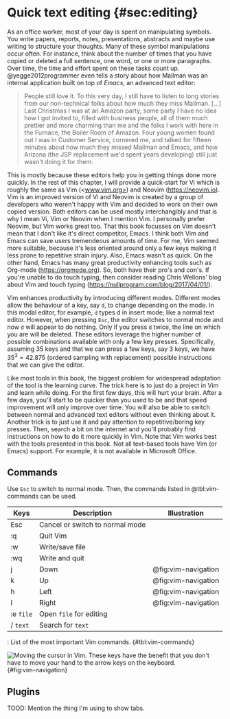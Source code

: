 # Quick text editing {#sec:editing}

As an office worker, most of your day is spent on manipulating symbols.
You write papers, reports, notes, presentations, abstracts and maybe use writing to structure your thoughts.
Many of these symbol manipulations occur often.
For instance, think about the number of times that you have copied or deleted a full sentence, one word, or one or more paragraphs.
Over time, the time and effort spent on these tasks count up.
@yegge2012programmer even tells a story about how Mailman was an internal application built on top of *Emacs*, an advanced text editor:

> People still love it. 
> To this very day, I still have to listen to long stories from our non-technical folks about how much they miss Mailman. [...] 
> Last Christmas I was at an Amazon party, some party I have no idea how I got invited to, filled with business people, all of them much prettier and more charming than me and the folks I work with here in the Furnace, the Boiler Room of Amazon.
> Four young women found out I was in Customer Service, cornered me, and talked for fifteen minutes about how much they missed Mailman and Emacs, and how Arizona (the JSP replacement we'd spent years developing) still just wasn't doing it for them. 

This is mostly because these editors help you in getting things done more quickly.
In the rest of this chapter, I will provide a quick-start for Vi which is roughly the same as Vim (<www.vim.org>) and Neovim (<https://neovim.io>).
Vim is an improved version of Vi and Neovim is created by a group of developers who weren't happy with Vim and decided to work on their own copied version.
Both editors can be used mostly interchangibly and that is why I mean Vi, Vim or Neovim when I mention Vim.
I personally prefer Neovim, but Vim works great too.
That this book focusses on Vim doesn't mean that I don't like it's direct competitor, Emacs.
I think both Vim and Emacs can save users tremendeous amounts of time.
For me, Vim seemed more suitable, because it's less oriented around only a few keys making it less prone to repetitive strain injury.
Also, Emacs wasn't as quick.
On the other hand, Emacs has many great productivity enhancing tools such as Org-mode (https://orgmode.org).
So, both have their pro's and con's.
If you're unable to do touch typing, then consider reading Chris Wellons' blog about Vim and touch typing (<https://nullprogram.com/blog/2017/04/01/>).

Vim enhances productivity by introducing different modes.
Different modes allow the behaviour of a key, say `d`, to change depending on the mode.
In this modal editor, for example, `d` types d in insert mode; like a normal text editor.
However, when pressing `Esc`, the editor switches to normal mode and now `d` will appear to do nothing.
Only if you press `d` twice, the line on which you are will be deleted.
These editors leverage the higher number of possible combinations available with only a few key presses.
Specifically, assuming 35 keys and that we can press a few keys, say 3 keys, we have $35^3 = 42.875$ (ordered sampling with replacement) possible instructions that we can give the editor.

Like most tools in this book, the biggest problem for widespread adaptation of the tool is the learning curve.
The trick here is to just do a project in Vim and learn while doing.
For the first few days, this will hurt your brain.
After a few days, you'll start to be quicker than you used to be and that speed improvement will only improve over time.
You will also be able to switch between normal and advanced text editors without even thinking about it.
Another trick is to just use it and pay attention to repetitive/boring key presses.
Then, search a bit on the internet and you'll probably find instructions on how to do it more quickly in Vim.
Note that Vim works best with the tools presented in this book.
Not all text-based tools have Vim (or Emacs) support.
For example, it is not available in Microsoft Office.

## Commands

Use `Esc` to switch to normal mode.
Then, the commands listed in @tbl:vim-commands can be used.

Keys | Description | Illustration
--- | --- | ---
Esc | Cancel or switch to normal mode
:q | Quit Vim
:w | Write/save file
:wq | Write and quit
j | Down | @fig:vim-navigation
k | Up | @fig:vim-navigation
h | Left | @fig:vim-navigation
l | Right | @fig:vim-navigation
:e `file` | Open `file` for editing
/ `text` | Search for `text`

: List of the most important Vim commands. {#tbl:vim-commands}

![
Moving the cursor in Vim.
These keys have the benefit that you don't have to move your hand to the arrow keys on the keyboard.
](placeholder.svg){#fig:vim-navigation}

## Plugins

TOOD: Mention the thing I'm using to show tabs.
